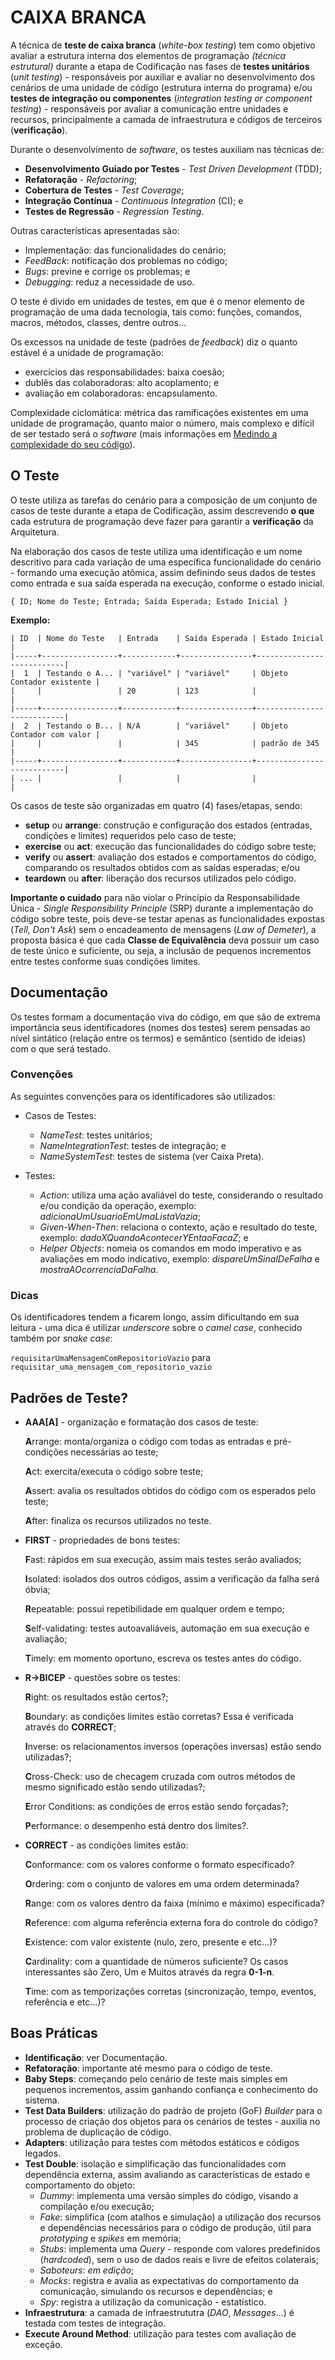 # CAIXA BRANCA

A técnica de **teste de caixa branca** (_white-box testing_) tem como objetivo avaliar a estrutura interna dos elementos de programação _(técnica estrutural)_ durante a etapa de Codificação nas fases de **testes unitários** (_unit testing_) - responsáveis por auxiliar e avaliar no desenvolvimento dos cenários de uma unidade de código (estrutura interna do programa) e/ou **testes de integração ou componentes** (_integration testing or component testing_) - responsáveis por avaliar a comunicação entre unidades e recursos, principalmente a camada de infraestrutura e códigos de terceiros (**verificação**).

Durante o desenvolvimento de _software_, os testes auxiliam nas técnicas de:

- **Desenvolvimento Guiado por Testes** - _Test Driven Development_ (TDD);
- **Refatoração** - _Refactoring_;
- **Cobertura de Testes** - _Test Coverage_;
- **Integração Contínua** - _Continuous Integration_ (CI); e
- **Testes de Regressão** - _Regression Testing_.

Outras características apresentadas são:

- Implementação: das funcionalidades do cenário;
- _FeedBack_: notificação dos problemas no código;
- _Bugs_: previne e corrige os problemas; e
- _Debugging_: reduz a necessidade de uso.

O teste é divido em unidades de testes, em que é o menor elemento de programação de uma dada tecnologia, tais como: funções, comandos, macros, métodos, classes, dentre outros...

Os excessos na unidade de teste (padrões de _feedback_) diz o quanto estável é a unidade de programação:

- exercícios das responsabilidades: baixa coesão;
- dublês das colaboradoras: alto acoplamento; e
- avaliação em colaboradoras: encapsulamento.

Complexidade ciclomática: métrica das ramificações existentes em uma unidade de programação, quanto maior o número, mais complexo e difícil de ser testado será o _software_ (mais informações em [Medindo a complexidade do seu código](http://blog.caelum.com.br/medindo-a-complexidade-do-seu-codigo/ 'Medindo a complexidade do seu código')).

## O Teste

O teste utiliza as tarefas do cenário para a composição de um conjunto de casos de teste durante a etapa de Codificação, assim descrevendo **o que** cada estrutura de programação deve fazer para garantir a **verificação** da Arquitetura.

Na elaboração dos casos de teste utiliza uma identificação e um nome descritivo para cada variação de uma específica funcionalidade do cenário - formando uma execução atômica, assim definindo seus dados de testes como entrada e sua saída esperada na execução, conforme o estado inicial.

`{ ID; Nome do Teste; Entrada; Saída Esperada; Estado Inicial }`

**Exemplo:**

```
| ID  | Nome do Teste   | Entrada    | Saída Esperada | Estado Inicial            |
|-----+-----------------+------------+----------------+---------------------------|
|  1  | Testando o A... | "variável" | "variável"     | Objeto Contador existente |
|     |                 | 20         | 123            |                           |
|-----+-----------------+------------+----------------+---------------------------|
|  2  | Testando o B... | N/A        | "variável"     | Objeto Contador com valor |
|     |                 |            | 345            | padrão de 345             |
|-----+-----------------+------------+----------------+---------------------------|
| ... |                 |            |                |                           |
```

Os casos de teste são organizadas em quatro (4) fases/etapas, sendo:

- **setup** ou **arrange**: construção e configuração dos estados (entradas, condições e limites) requeridos pelo caso de teste;
- **exercise** ou **act**: execução das funcionalidades do código sobre teste;
- **verify** ou **assert**: avaliação dos estados e comportamentos do código, comparando os resultados obtidos com as saídas esperadas; e/ou
- **teardown** ou **after**: liberação dos recursos utilizados pelo código.

**Importante o cuidado** para não violar o Princípio da Responsabilidade Única - _Single Responsibility Principle_ (SRP) durante a implementação do código sobre teste, pois deve-se testar apenas as funcionalidades expostas (_Tell, Don't Ask_) sem o encadeamento de mensagens (_Law of Demeter_), a proposta básica é que cada **Classe de Equivalência** deva possuir um caso de teste único e suficiente, ou seja, a inclusão de pequenos incrementos entre testes conforme suas condições limites.

## Documentação

Os testes formam a documentação viva do código, em que são de extrema importância seus identificadores (nomes dos testes) serem pensadas ao nível sintático (relação entre os termos) e semântico (sentido de ideias) com o que será testado.

### Convenções

As seguintes convenções para os identificadores são utilizados:

- Casos de Testes:

  - _NameTest_: testes unitários;
  - _NameIntegrationTest_: testes de integração; e
  - _NameSystemTest_: testes de sistema (ver Caixa Preta).

- Testes:

  - _Action_: utiliza uma ação avaliável do teste, considerando o resultado e/ou condição da operação, exemplo: _adicionaUmUsuarioEmUmaListaVazia_;
  - _Given-When-Then_: relaciona o contexto, ação e resultado do teste, exemplo: _dadoXQuandoAcontecerYEntaoFacaZ_; e
  - _Helper Objects_: nomeia os comandos em modo imperativo e as avaliações em modo indicativo, exemplo: _dispareUmSinalDeFalha_ e _mostraAOcorrenciaDaFalha_.

### Dicas

Os identificadores tendem a ficarem longo, assim dificultando em sua leitura - uma dica é utilizar _underscore_ sobre o _camel case_, conhecido também por _snake case_:

`requisitarUmaMensagemComRepositorioVazio` para `requisitar_uma_mensagem_com_repositorio_vazio`

## Padrões de Teste?

- **AAA[A]** - organização e formatação dos casos de teste:

  **A**rrange: monta/organiza o código com todas as entradas e pré-condições necessárias ao teste;

  **A**ct: exercita/executa o código sobre teste;

  **A**ssert: avalia os resultados obtidos do código com os esperados pelo teste;

  **A**fter: finaliza os recursos utilizados no teste.

- **FIRST** - propriedades de bons testes:

  **F**ast: rápidos em sua execução, assim mais testes serão avaliados;

  **I**solated: isolados dos outros códigos, assim a verificação da falha será óbvia;

  **R**epeatable: possui repetibilidade em qualquer ordem e tempo;

  **S**elf-validating: testes autoavaliáveis, automação em sua execução e avaliação;

  **T**imely: em momento oportuno, escreva os testes antes do código.

- **R-&gt;BICEP** - questões sobre os testes:

  **R**ight: os resultados estão certos?;

  **B**oundary: as condições limites estão corretas? Essa é verificada através do **CORRECT**;

  **I**nverse: os relacionamentos inversos (operações inversas) estão sendo utilizadas?;

  **C**ross-Check: uso de checagem cruzada com outros métodos de mesmo significado estão sendo utilizadas?;

  **E**rror Conditions: as condições de erros estão sendo forçadas?;

  **P**erformance: o desempenho está dentro dos limites?.

- **CORRECT** - as condições limites estão:

  **C**onformance: com os valores conforme o formato especificado?

  **O**rdering: com o conjunto de valores em uma ordem determinada?

  **R**ange: com os valores dentro da faixa (mínimo e máximo) especificada?

  **R**eference: com alguma referência externa fora do controle do código?

  **E**xistence: com valor existente (nulo, zero, presente e etc...)?

  **C**ardinality: com a quantidade de números suficiente? Os casos interessantes são Zero, Um e Muitos através da regra **0-1-n**.

  **T**ime: com as temporizações corretas (sincronização, tempo, eventos, referência e etc...)?

## Boas Práticas

- **Identificação**: ver Documentação.
- **Refatoração**: importante até mesmo para o código de teste.
- **Baby Steps**: começando pelo cenário de teste mais simples em pequenos incrementos, assim ganhando confiança e conhecimento do sistema.
- **Test Data Builders**: utilização do padrão de projeto (GoF) _Builder_ para o processo de criação dos objetos para os cenários de testes - auxilia no problema de duplicação de código.
- **Adapters**: utilização para testes com métodos estáticos e códigos legados.
- **Test Double**: isolação e simplificação das funcionalidades com dependência externa, assim avaliando as características de estado e comportamento do objeto:
  - _Dummy_: implementa uma versão simples do código, visando a compilação e/ou execução;
  - _Fake_: simplifica (com atalhos e simulação) a utilização dos recursos e dependências necessários para o código de produção, útil para _prototyping_ e _spikes_ em memória;
  - _Stubs_: implementa uma _Query_ - responde com valores predefinidos (_hardcoded_), sem o uso de dados reais e livre de efeitos colaterais;
  - _Saboteurs_: _em edição_;
  - _Mocks_: registra e avalia as expectativas do comportamento da comunicação, simulando os recursos e dependências; e
  - _Spy_: registra a utilização da comunicação - estatístico.
- **Infraestrutura**: a camada de infraestrututra (_DAO_, _Messages_...) é testada com testes de integração.
- **Execute Around Method**: utilização para testes com avaliação de exceção.
